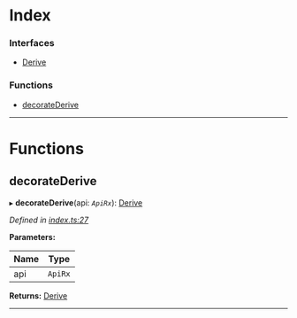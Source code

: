 

# Index

### Interfaces

* [Derive](../interfaces/_index_.derive.md)

### Functions

* [decorateDerive](_index_.md#decoratederive)

---

# Functions

<a id="decoratederive"></a>

##  decorateDerive

▸ **decorateDerive**(api: *`ApiRx`*): [Derive](../interfaces/_index_.derive.md)

*Defined in [index.ts:27](https://github.com/polkadot-js/api/blob/f6c93e4/packages/api-derive/src/index.ts#L27)*

**Parameters:**

| Name | Type |
| ------ | ------ |
| api | `ApiRx` |

**Returns:** [Derive](../interfaces/_index_.derive.md)

___

